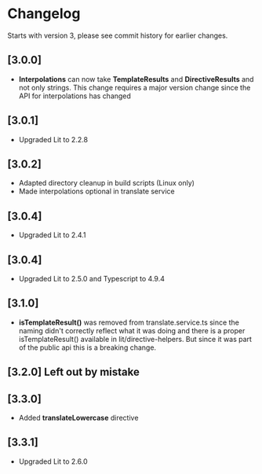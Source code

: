 # Changelog
Starts with version 3, please see commit history for earlier changes.

## [3.0.0]
- **Interpolations** can now take **TemplateResults** and **DirectiveResults** and not only strings. This change requires a major version change since the API for interpolations has changed

## [3.0.1]
- Upgraded Lit to 2.2.8

## [3.0.2]
- Adapted directory cleanup in build scripts (Linux only)
- Made interpolations optional in translate service

## [3.0.4]
- Upgraded Lit to 2.4.1

## [3.0.4]
- Upgraded Lit to 2.5.0 and Typescript to 4.9.4

## [3.1.0]
- **isTemplateResult()** was removed from translate.service.ts since the naming didn't correctly reflect what it was doing and there is a proper
  isTemplateResult() available in lit/directive-helpers. But since it was part of the public api this is a breaking change.

## [3.2.0] Left out by mistake

## [3.3.0]
- Added **translateLowercase** directive

## [3.3.1]
- Upgraded Lit to 2.6.0
